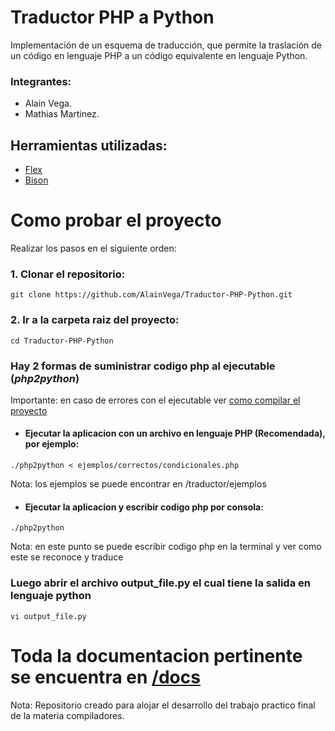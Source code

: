 # Traductor PHP a Python
Implementación de un esquema de traducción, que permite la traslación de un código en lenguaje PHP a un código equivalente en lenguaje Python.
### Integrantes:
- Alain Vega.
- Mathias Martinez.
## Herramientas utilizadas:
- [Flex](https://github.com/westes/flex)
- [Bison](https://www.gnu.org/software/bison/)
# Como probar el proyecto
Realizar los pasos en el siguiente orden:
### 1. Clonar el repositorio:
```
git clone https://github.com/AlainVega/Traductor-PHP-Python.git
```
### 2. Ir a la carpeta raiz del proyecto:
```
cd Traductor-PHP-Python
```
### Hay 2 formas de suministrar codigo php al ejecutable (_php2python_)
Importante: en caso de errores con el ejecutable ver [como compilar el proyecto](/docs/instruccionesCompilacion.md)
- #### Ejecutar la aplicacion con un archivo en lenguaje PHP (**Recomendada**), por ejemplo:
```
./php2python < ejemplos/correctos/condicionales.php 
```
Nota: los ejemplos se puede encontrar en /traductor/ejemplos
- #### Ejecutar la aplicacion y escribir codigo php por consola:
```
./php2python
```
Nota: en este punto se puede escribir codigo php en la terminal y ver como este se reconoce y traduce
### Luego abrir el archivo output_file.py el cual tiene la salida en lenguaje python
```
vi output_file.py
```
# Toda la documentacion pertinente se encuentra en [/docs](/docs)
Nota: Repositorio creado para alojar el desarrollo del trabajo practico final de la materia compiladores. 
